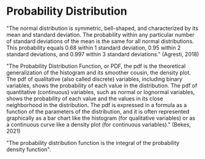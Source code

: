# Probability Distribution

"The normal distribution is symmetric, bell-shaped, and characterized by its mean and standard deviation. The probability within any particular number of standard deviations of the mean is the same for all normal distributions. This probability equals 0.68 within 1 standard deviation, 0.95 within 2 standard deviations, and 0.997 within 3 standard deviations." (Agresti, 2018)

"The Probability Distribution Function, or PDF, the pdf is the theoretical generalization of the histogram and its smoother cousin, the density plot. The pdf of qualitative (also called discrete) variables, including binary variables, shows the probability of each value in the distribution. The pdf of quantitative (continuous) variables, such as normal or lognormal variables, shows the probability of each value and the values in its close neighborhood in the distribution. The pdf is expressed in a formula as a function of the parameters of the distribution, and it is often represented graphically as a bar chart like the histogram (for qualitative variables) or as a continuous curve like a density plot (for continuous variables)." (Bekes, 2021)

"The probability distribution function is the integral of the probability density function".
